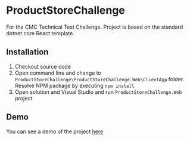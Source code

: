# ProductStoreChallenge

For the CMC Technical Test Challenge. Project is based on the standard dotnet core React template.

## Installation

1. Checkout source code
2. Open command line and change to `ProductStoreChallenge\ProductStoreChallenge.Web\ClientApp` folder. Resolve NPM package by executing `npm install`
3. Open solution and Visual Studio and run `ProductStoreChallenge.Web` project

## Demo

You can see a demo of the project [here](https://productstorechallengeweb20200112094356.azurewebsites.net)